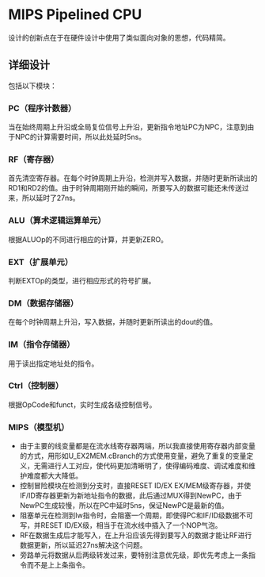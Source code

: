 # MIPS Pipelined CPU

设计的创新点在于在硬件设计中使用了类似面向对象的思想，代码精简。

## 详细设计

包括以下模块：

### PC（程序计数器）

当在始终周期上升沿或全局复位信号上升沿，更新指令地址PC为NPC，注意到由于NPC的计算需要时间，所以此处延时5ns。

### RF（寄存器）
首先清空寄存器。在每个时钟周期上升沿，检测并写入数据，并随时更新所读出的RD1和RD2的值。由于时钟周期刚开始的瞬间，所要写入的数据可能还未传送过来，所以延时了27ns。

### ALU（算术逻辑运算单元）

根据ALUOp的不同进行相应的计算，并更新ZERO。

### EXT（扩展单元）

判断EXTOp的类型，进行相应形式的符号扩展。

### DM（数据存储器）

在每个时钟周期上升沿，写入数据，并随时更新所读出的dout的值。

### IM（指令存储器）

用于读出指定地址处的指令。

### Ctrl（控制器）

根据OpCode和funct，实时生成各级控制信号。

### MIPS（模型机）

* 由于主要的线变量都是在流水线寄存器两端，所以我直接使用寄存器内部变量的方式，用形如U_EX2MEM.cBranch的方式使用变量，避免了重复的变量定义，无需进行人工对应，使代码更加清晰明了，使得编码难度、调试难度和维护难度都大大降低。
* 控制冒险模块在检测到分支时，直接RESET ID/EX EX/MEM级寄存器，并使IF/ID寄存器更新为新地址指令的数据，此后通过MUX得到NewPC，由于NewPC生成较慢，所以在PC中延时5ns，保证NewPC是最新的值。
* 阻塞单元在检测到lw指令时，会阻塞一个周期，即使得PC和IF/ID级数据不可写，并RESET ID/EX级，相当于在流水线中插入了一个NOP气泡。
* RF在数据生成后才能写入，在上升沿应该先得到要写入的数据才能让RF进行数据更新，所以延迟27ns解决这个问题。
* 旁路单元将数据从后两级转发过来，要特别注意优先级，即优先考虑上一条指令而不是上上条指令。

